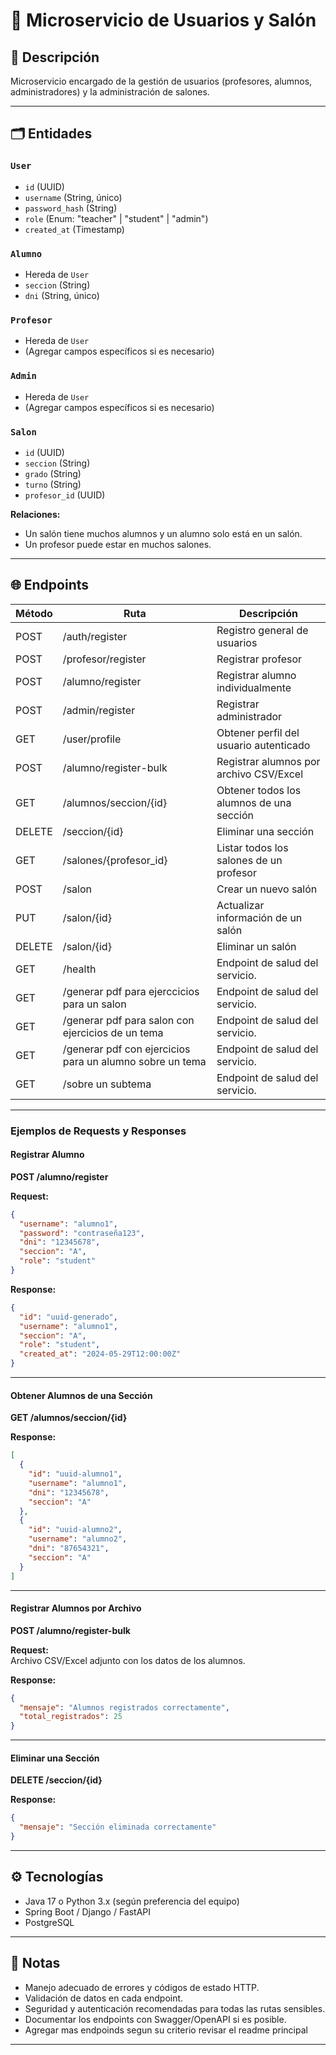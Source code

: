 # 👥 Microservicio de Usuarios y Salón

## 📖 Descripción

Microservicio encargado de la gestión de usuarios (profesores, alumnos, administradores) y la administración de salones.

---

## 🗂️ Entidades

### `User`
- `id` (UUID)
- `username` (String, único)
- `password_hash` (String)
- `role` (Enum: "teacher" | "student" | "admin")
- `created_at` (Timestamp)

### `Alumno`
- Hereda de `User`
- `seccion` (String)
- `dni` (String, único)

### `Profesor`
- Hereda de `User`
- (Agregar campos específicos si es necesario)

### `Admin`
- Hereda de `User`
- (Agregar campos específicos si es necesario)

### `Salon`
- `id` (UUID)
- `seccion` (String)
- `grado` (String)
- `turno` (String)
- `profesor_id` (UUID)

**Relaciones:**
- Un salón tiene muchos alumnos y un alumno solo está en un salón.
- Un profesor puede estar en muchos salones.

---

## 🌐 Endpoints

| Método | Ruta                    | Descripción                                 |
|--------|-------------------------|---------------------------------------------|
| POST   | /auth/register          | Registro general de usuarios                |
| POST   | /profesor/register      | Registrar profesor                          |
| POST   | /alumno/register        | Registrar alumno individualmente            |
| POST   | /admin/register         | Registrar administrador                     |
| GET    | /user/profile           | Obtener perfil del usuario autenticado      |
| POST   | /alumno/register-bulk   | Registrar alumnos por archivo CSV/Excel     |
| GET    | /alumnos/seccion/{id}   | Obtener todos los alumnos de una sección    |
| DELETE | /seccion/{id}           | Eliminar una sección                        |
| GET    | /salones/{profesor_id}  | Listar todos los salones de un profesor     |
| POST   | /salon                  | Crear un nuevo salón                        |
| PUT    | /salon/{id}             | Actualizar información de un salón          |
| DELETE | /salon/{id}             | Eliminar un salón                           |
| GET    | /health                                      | Endpoint de salud del servicio.                                    |
| GET    | /generar pdf para ejerccicios para un salon                                      | Endpoint de salud del servicio.                                    |
| GET    | /generar pdf para salon con ejercicios de un tema                                      | Endpoint de salud del servicio.                                    || GET    | /generar pdf para ejerccicios para un salon   con ub subtema                                   | Endpoint de salud del servicio.                                    |
| GET    | /generar pdf con ejercicios para un alumno sobre un tema                                      | Endpoint de salud del servicio.                                    |
| GET    | /sobre un subtema                                      | Endpoint de salud del servicio.                                    |

---

### Ejemplos de Requests y Responses

#### Registrar Alumno

**POST /alumno/register**

**Request:**
```json
{
  "username": "alumno1",
  "password": "contraseña123",
  "dni": "12345678",
  "seccion": "A",
  "role": "student"
}
```

**Response:**
```json
{
  "id": "uuid-generado",
  "username": "alumno1",
  "seccion": "A",
  "role": "student",
  "created_at": "2024-05-29T12:00:00Z"
}
```

---

#### Obtener Alumnos de una Sección

**GET /alumnos/seccion/{id}**

**Response:**
```json
[
  {
    "id": "uuid-alumno1",
    "username": "alumno1",
    "dni": "12345678",
    "seccion": "A"
  },
  {
    "id": "uuid-alumno2",
    "username": "alumno2",
    "dni": "87654321",
    "seccion": "A"
  }
]
```

---

#### Registrar Alumnos por Archivo

**POST /alumno/register-bulk**

**Request:**  
Archivo CSV/Excel adjunto con los datos de los alumnos.

**Response:**
```json
{
  "mensaje": "Alumnos registrados correctamente",
  "total_registrados": 25
}
```

---

#### Eliminar una Sección

**DELETE /seccion/{id}**

**Response:**
```json
{
  "mensaje": "Sección eliminada correctamente"
}
```

---

## ⚙️ Tecnologías

- Java 17 o Python 3.x (según preferencia del equipo)
- Spring Boot / Django / FastAPI
- PostgreSQL

---

## 📝 Notas

- Manejo adecuado de errores y códigos de estado HTTP.
- Validación de datos en cada endpoint.
- Seguridad y autenticación recomendadas para todas las rutas sensibles.
- Documentar los endpoints con Swagger/OpenAPI si es posible.
- Agregar mas endpoinds segun su criterio revisar el readme principal

---